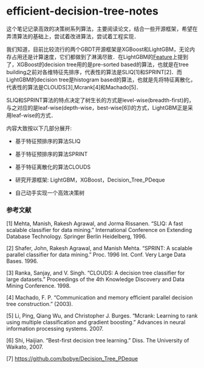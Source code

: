 # efficient-decision-tree-notes

这个笔记记录高效的决策树系列算法，主要阅读论文，结合一些开源框架，希望在弄清算法的基础上，尝试着改进算法，尝试着工程实现．

我们知道，目前比较流行的两个GBDT开源框架是XGBoost和LightGBM，无论内存占用还是计算速度，它们都做到了淋漓尽致．在LightGBM的[Feature](http://lightgbm.readthedocs.io/en/latest/Features.html)上提到了，XGBoost的decision tree用的是pre-sorted based的算法，也就是在tree building之前对各维特征先排序，代表性的算法是SLIQ[1]和SPRINT[2]．而LightGBM的decision tree是histogram based的算法，也就是先将特征离散化，代表性的算法是CLOUDS[3],Mcrank[4]和Machado[5]．

SLIQ和SPRINT算法的特点决定了树生长的方式是level-wise(breadth-first)的，与之对应的是leaf-wise(depth-wise，best-wise[6])的方式，LightGBM正是采用leaf-wise的方式．

内容大致按以下几部分展开:

- 基于特征预排序的算法SLIQ

- 基于特征预排序的算法SPRINT

- 基于特征离散化的算法CLOUDS

- 研究开源框架: LightGBM，XGBoost，Decision_Tree_PDeque

- 自己动手实现一个高效决策树



### 参考文献


[1] Mehta, Manish, Rakesh Agrawal, and Jorma Rissanen. “SLIQ: A fast scalable classifier for data mining.” International Conference on Extending Database Technology. Springer Berlin Heidelberg, 1996.

[2] Shafer, John, Rakesh Agrawal, and Manish Mehta. “SPRINT: A scalable parallel classifier for data mining.” Proc. 1996 Int. Conf. Very Large Data Bases. 1996.

[3] Ranka, Sanjay, and V. Singh. “CLOUDS: A decision tree classifier for large datasets.” Proceedings of the 4th Knowledge Discovery and Data Mining Conference. 1998.

[4] Machado, F. P. “Communication and memory efficient parallel decision tree construction.” (2003).

[5] Li, Ping, Qiang Wu, and Christopher J. Burges. “Mcrank: Learning to rank using multiple classification and gradient boosting.” Advances in neural information processing systems. 2007.

[6] Shi, Haijian. “Best-first decision tree learning.” Diss. The University of Waikato, 2007.

[7] https://github.com/bobye/Decision_Tree_PDeque

